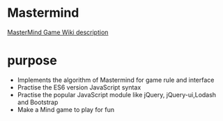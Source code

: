 # Mastermind
[MasterMind Game Wiki description](https://en.wikipedia.org/wiki/Mastermind_(board_game))

# purpose
- Implements the algorithm of Mastermind for game rule and interface
- Practise the ES6 version JavaScript syntax
- Practise the popular JavaScript module like jQuery, jQuery-ui,Lodash and Bootstrap
- Make a Mind game to play for fun
